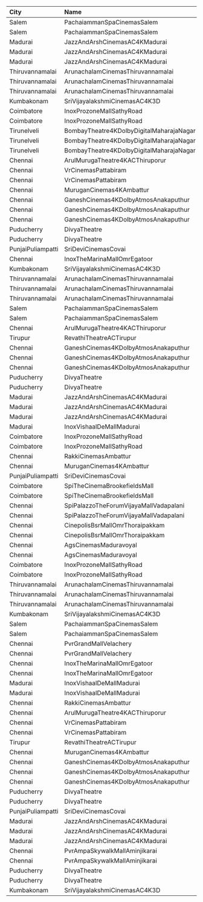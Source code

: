 | City              | Name                                     |  Time | Type        | Price | Capacity | Booked |
| :---------------- | :--------------------------------------- | ----: | :---------- | ----: | -------: | -----: |
| Salem             | PachaiammanSpaCinemasSalem               | 10:30 | First       |  100₹ |      210 |    130 |
| Salem             | PachaiammanSpaCinemasSalem               | 10:30 | Second      |   80₹ |      237 |    119 |
| Madurai           | JazzAndArshCinemasAC4KMadurai            | 10:45 | Platinum    |  150₹ |      120 |     60 |
| Madurai           | JazzAndArshCinemasAC4KMadurai            | 10:45 | Gold        |  110₹ |       81 |     40 |
| Madurai           | JazzAndArshCinemasAC4KMadurai            | 10:45 | Silver      |  110₹ |       22 |     11 |
| Thiruvannamalai   | ArunachalamCinemasThiruvannamalai        | 11:15 | FirstClass  |  100₹ |       50 |     26 |
| Thiruvannamalai   | ArunachalamCinemasThiruvannamalai        | 11:15 | SecondClass |   80₹ |       94 |     52 |
| Thiruvannamalai   | ArunachalamCinemasThiruvannamalai        | 11:15 | ThirdClass  |   80₹ |       95 |     39 |
| Kumbakonam        | SriVijayalakshmiCinemasAC4K3D            | 11:15 | FirstClass  |  120₹ |      414 |    414 |
| Coimbatore        | InoxProzoneMallSathyRoad                 | 11:25 | Club        |  153₹ |       52 |      0 |
| Coimbatore        | InoxProzoneMallSathyRoad                 | 11:25 | Executive   |   60₹ |        4 |      0 |
| Tirunelveli       | BombayTheatre4KDolbyDigitalMaharajaNagar | 11:30 | Balcony     |  150₹ |      163 |    107 |
| Tirunelveli       | BombayTheatre4KDolbyDigitalMaharajaNagar | 11:30 | FirstClass  |  130₹ |      213 |    132 |
| Tirunelveli       | BombayTheatre4KDolbyDigitalMaharajaNagar | 11:30 | SecondClass |  130₹ |      222 |    112 |
| Chennai           | ArulMurugaTheatre4KACThiruporur          | 11:30 | FirstClass  |  100₹ |      502 |    126 |
| Chennai           | VrCinemasPattabiram                      | 11:30 | Premium     |  110₹ |       97 |     97 |
| Chennai           | VrCinemasPattabiram                      | 11:30 | Executive   |  100₹ |      420 |    218 |
| Chennai           | MuruganCinemas4KAmbattur                 | 11:40 | Diamond     |  110₹ |       80 |      4 |
| Chennai           | GaneshCinemas4KDolbyAtmosAnakaputhur     | 11:45 | Box         |  110₹ |       24 |     24 |
| Chennai           | GaneshCinemas4KDolbyAtmosAnakaputhur     | 11:45 | Gold        |  110₹ |       82 |     39 |
| Chennai           | GaneshCinemas4KDolbyAtmosAnakaputhur     | 11:45 | Silver      |  110₹ |      174 |    140 |
| Puducherry        | DivyaTheatre                             | 11:45 | Balcony     |   70₹ |       46 |     23 |
| Puducherry        | DivyaTheatre                             | 11:45 | 1stClass    |   60₹ |      479 |    479 |
| PunjaiPuliampatti | SriDeviCinemasCovai                      | 11:45 | FirstClass  |  100₹ |       67 |     34 |
| Chennai           | InoxTheMarinaMallOmrEgatoor              | 11:50 | Club        |  153₹ |       57 |      0 |
| Kumbakonam        | SriVijayalakshmiCinemasAC4K3D            | 14:15 | FirstClass  |  120₹ |      414 |    414 |
| Thiruvannamalai   | ArunachalamCinemasThiruvannamalai        | 14:30 | FirstClass  |  100₹ |       50 |     26 |
| Thiruvannamalai   | ArunachalamCinemasThiruvannamalai        | 14:30 | SecondClass |   80₹ |       94 |     53 |
| Thiruvannamalai   | ArunachalamCinemasThiruvannamalai        | 14:30 | ThirdClass  |   80₹ |       95 |     39 |
| Salem             | PachaiammanSpaCinemasSalem               | 14:30 | First       |  100₹ |      210 |    130 |
| Salem             | PachaiammanSpaCinemasSalem               | 14:30 | Second      |   80₹ |      237 |    119 |
| Chennai           | ArulMurugaTheatre4KACThiruporur          | 14:30 | FirstClass  |  100₹ |      502 |    126 |
| Tirupur           | RevathiTheatreACTirupur                  | 14:30 | FirstClass  |  100₹ |      356 |    189 |
| Chennai           | GaneshCinemas4KDolbyAtmosAnakaputhur     | 14:45 | Box         |  110₹ |       24 |     24 |
| Chennai           | GaneshCinemas4KDolbyAtmosAnakaputhur     | 14:45 | Gold        |  110₹ |       82 |     39 |
| Chennai           | GaneshCinemas4KDolbyAtmosAnakaputhur     | 14:45 | Silver      |  110₹ |      174 |    140 |
| Puducherry        | DivyaTheatre                             | 14:45 | Balcony     |   70₹ |       46 |     23 |
| Puducherry        | DivyaTheatre                             | 14:45 | 1stClass    |   60₹ |      479 |    479 |
| Madurai           | JazzAndArshCinemasAC4KMadurai            | 14:45 | Platinum    |  150₹ |      120 |     60 |
| Madurai           | JazzAndArshCinemasAC4KMadurai            | 14:45 | Gold        |  110₹ |       81 |     40 |
| Madurai           | JazzAndArshCinemasAC4KMadurai            | 14:45 | Silver      |  110₹ |       22 |     11 |
| Madurai           | InoxVishaalDeMallMadurai                 | 14:55 | Club        |  178₹ |       57 |      0 |
| Coimbatore        | InoxProzoneMallSathyRoad                 | 15:00 | Club        |  153₹ |       62 |      0 |
| Coimbatore        | InoxProzoneMallSathyRoad                 | 15:00 | Executive   |   60₹ |        1 |      0 |
| Chennai           | RakkiCinemasAmbattur                     | 15:00 | Executive   |  110₹ |      131 |      0 |
| Chennai           | MuruganCinemas4KAmbattur                 | 15:05 | Diamond     |  110₹ |       80 |      2 |
| PunjaiPuliampatti | SriDeviCinemasCovai                      | 15:15 | FirstClass  |  100₹ |       67 |     34 |
| Coimbatore        | SpiTheCinemaBrookefieldsMall             | 15:30 | Elite       |  191₹ |       87 |     32 |
| Coimbatore        | SpiTheCinemaBrookefieldsMall             | 15:30 | Budget      |   60₹ |       10 |      6 |
| Chennai           | SpiPalazzoTheForumVijayaMallVadapalani   | 15:30 | Budget      |   60₹ |       34 |     28 |
| Chennai           | SpiPalazzoTheForumVijayaMallVadapalani   | 15:30 | Elite       |  191₹ |      266 |    142 |
| Chennai           | CinepolisBsrMallOmrThoraipakkam          | 15:30 | Normal      |   60₹ |        8 |      5 |
| Chennai           | CinepolisBsrMallOmrThoraipakkam          | 15:30 | Executive   |  153₹ |       76 |      3 |
| Chennai           | AgsCinemasMaduravoyal                    | 18:05 | Pearl       |  150₹ |       12 |      0 |
| Chennai           | AgsCinemasMaduravoyal                    | 18:05 | Diamond     |  150₹ |      119 |      2 |
| Coimbatore        | InoxProzoneMallSathyRoad                 | 18:15 | Club        |  153₹ |       58 |      0 |
| Coimbatore        | InoxProzoneMallSathyRoad                 | 18:15 | Executive   |   60₹ |       10 |      0 |
| Thiruvannamalai   | ArunachalamCinemasThiruvannamalai        | 18:15 | FirstClass  |  100₹ |       50 |     26 |
| Thiruvannamalai   | ArunachalamCinemasThiruvannamalai        | 18:15 | SecondClass |   80₹ |       94 |     52 |
| Thiruvannamalai   | ArunachalamCinemasThiruvannamalai        | 18:15 | ThirdClass  |   80₹ |       95 |     39 |
| Kumbakonam        | SriVijayalakshmiCinemasAC4K3D            | 18:15 | FirstClass  |  120₹ |      414 |    414 |
| Salem             | PachaiammanSpaCinemasSalem               | 18:15 | First       |  100₹ |      210 |    130 |
| Salem             | PachaiammanSpaCinemasSalem               | 18:15 | Second      |   80₹ |      237 |    119 |
| Chennai           | PvrGrandMallVelachery                    | 18:15 | Classic     |   60₹ |       14 |      1 |
| Chennai           | PvrGrandMallVelachery                    | 18:15 | Prime       |  153₹ |      114 |      2 |
| Chennai           | InoxTheMarinaMallOmrEgatoor              | 18:20 | Club        |  153₹ |       60 |      0 |
| Chennai           | InoxTheMarinaMallOmrEgatoor              | 18:20 | Executive   |   60₹ |        8 |      0 |
| Madurai           | InoxVishaalDeMallMadurai                 | 18:25 | Club        |  178₹ |       55 |      0 |
| Madurai           | InoxVishaalDeMallMadurai                 | 18:25 | Executive   |   60₹ |        2 |      0 |
| Chennai           | RakkiCinemasAmbattur                     | 18:30 | Executive   |  110₹ |      131 |      2 |
| Chennai           | ArulMurugaTheatre4KACThiruporur          | 18:30 | FirstClass  |  100₹ |      502 |    126 |
| Chennai           | VrCinemasPattabiram                      | 18:30 | Premium     |  110₹ |       97 |     97 |
| Chennai           | VrCinemasPattabiram                      | 18:30 | Executive   |  100₹ |      420 |    218 |
| Tirupur           | RevathiTheatreACTirupur                  | 18:30 | FirstClass  |  100₹ |      356 |    189 |
| Chennai           | MuruganCinemas4KAmbattur                 | 18:40 | Diamond     |  110₹ |       80 |      6 |
| Chennai           | GaneshCinemas4KDolbyAtmosAnakaputhur     | 18:45 | Box         |  110₹ |       24 |     24 |
| Chennai           | GaneshCinemas4KDolbyAtmosAnakaputhur     | 18:45 | Gold        |  110₹ |       82 |     39 |
| Chennai           | GaneshCinemas4KDolbyAtmosAnakaputhur     | 18:45 | Silver      |  110₹ |      174 |    140 |
| Puducherry        | DivyaTheatre                             | 18:45 | Balcony     |   70₹ |       46 |     23 |
| Puducherry        | DivyaTheatre                             | 18:45 | 1stClass    |   60₹ |      479 |    479 |
| PunjaiPuliampatti | SriDeviCinemasCovai                      | 18:45 | FirstClass  |  100₹ |       67 |     34 |
| Madurai           | JazzAndArshCinemasAC4KMadurai            | 18:45 | Platinum    |  150₹ |      120 |     60 |
| Madurai           | JazzAndArshCinemasAC4KMadurai            | 18:45 | Gold        |  110₹ |       81 |     40 |
| Madurai           | JazzAndArshCinemasAC4KMadurai            | 18:45 | Silver      |  110₹ |       22 |     11 |
| Chennai           | PvrAmpaSkywalkMallAminjikarai            | 18:55 | Classic     |   60₹ |       16 |      6 |
| Chennai           | PvrAmpaSkywalkMallAminjikarai            | 18:55 | Prime       |  191₹ |       91 |     11 |
| Puducherry        | DivyaTheatre                             | 21:45 | Balcony     |   70₹ |       46 |     23 |
| Puducherry        | DivyaTheatre                             | 21:45 | 1stClass    |   60₹ |      479 |    479 |
| Kumbakonam        | SriVijayalakshmiCinemasAC4K3D            | 22:00 | FirstClass  |  120₹ |      414 |    414 |